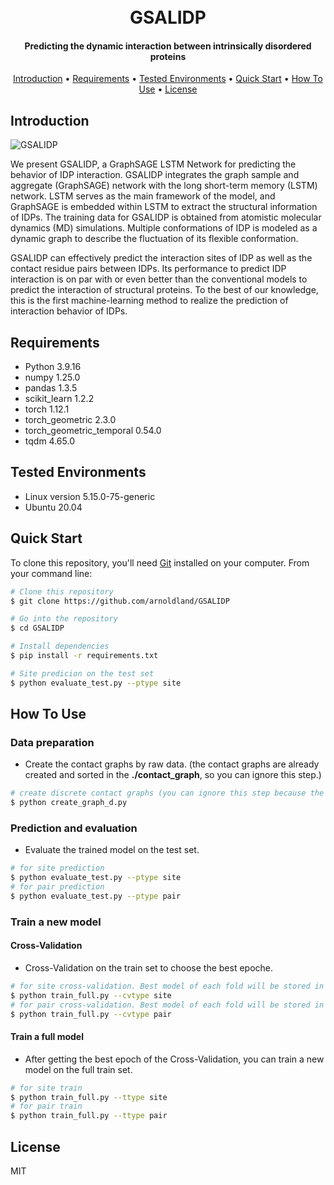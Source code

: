
<h1 align="center">
  <br>
  GSALIDP
  <br>
</h1>

<h4 align="center">Predicting the dynamic interaction between intrinsically 
disordered proteins</h4>

<p align="center">
  <a href="#introduction">Introduction</a> •
  <a href="#requirements">Requirements</a> •
  <a href="#tested-environments">Tested Environments</a> •
  <a href="#quick Start">Quick Start</a> •
  <a href="#how-to-use">How To Use</a> •
  <a href="#license">License</a>
</p>

## Introduction
![GSALIDP](https://github.com/arnoldland/GSALIDP\images\GSALIDP.png "GSALIDP")


We present GSALIDP, a GraphSAGE LSTM Network for predicting the behavior of IDP interaction. GSALIDP integrates the graph sample and aggregate (GraphSAGE) network with the long short-term memory (LSTM) network. LSTM serves as the main framework of the model, and GraphSAGE is embedded within LSTM to extract the structural information of IDPs. The training data for GSALIDP is obtained from atomistic molecular dynamics (MD) simulations. Multiple conformations of IDP is modeled as a dynamic graph to describe the fluctuation of its flexible conformation. 

GSALIDP can effectively predict the interaction sites of IDP as well as the contact residue pairs between IDPs. Its performance to predict IDP interaction is on par with or even better than the conventional models to predict the interaction of structural proteins. To the best of our knowledge, this is the first machine-learning method to realize the prediction of 
interaction behavior of IDPs.


## Requirements

* Python 3.9.16
* numpy 1.25.0
* pandas 1.3.5
* scikit_learn 1.2.2
* torch 1.12.1
* torch_geometric 2.3.0
* torch_geometric_temporal 0.54.0
* tqdm 4.65.0

## Tested Environments

* Linux version 5.15.0-75-generic
* Ubuntu 20.04


## Quick Start

To clone this repository, you'll need [Git](https://git-scm.com) installed on your computer. From your command line:
```bash
# Clone this repository
$ git clone https://github.com/arnoldland/GSALIDP

# Go into the repository
$ cd GSALIDP

# Install dependencies
$ pip install -r requirements.txt

# Site predicion on the test set
$ python evaluate_test.py --ptype site
```


## How To Use
### Data preparation
* Create the contact graphs by raw data. (the contact graphs are already created and sorted in the **./contact_graph**, so you can ignore this step.)
```bash
# create discrete contact graphs (you can ignore this step because the graphs are already established)
$ python create_graph_d.py 
```

### Prediction and evaluation
* Evaluate the trained model on the test set. 
```bash
# for site prediction
$ python evaluate_test.py --ptype site
# for pair prediction
$ python evaluate_test.py --ptype pair
```

### Train a new model
#### Cross-Validation
* Cross-Validation on the train set to choose the best epoche.

```bash
# for site cross-validation. Best model of each fold will be stored in the ./models/site_models folder
$ python train_full.py --cvtype site
# for pair cross-validation. Best model of each fold will be stored in the ./models/pair_models folder
$ python train_full.py --cvtype pair
```

#### Train a full model
* After getting the best epoch of the Cross-Validation, you can train a new model on the full train set. 
```bash
# for site train
$ python train_full.py --ttype site
# for pair train
$ python train_full.py --ttype pair
```



## License

MIT


